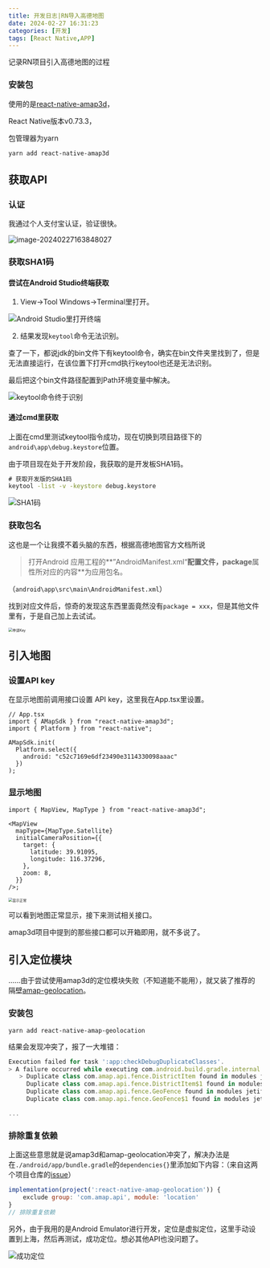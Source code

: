 ```yaml
---
title: 开发日志|RN导入高德地图
date: 2024-02-27 16:31:23
categories: [开发]
tags: [React Native,APP]
---
```






记录RN项目引入高德地图的过程

<!--more-->

### 安装包

使用的是[react-native-amap3d](https://github.com/qiuxiang/react-native-amap3d?tab=readme-ov-file#react-native-amap3d--)，

React Native版本v0.73.3，

包管理器为yarn

```
yarn add react-native-amap3d
```



## 获取API

### 认证

我通过个人支付宝认证，验证很快。

 ![image-20240227163848027](https://tazdingo-images.oss-cn-hongkong.aliyuncs.com/img/202402271638136.png)



### 获取SHA1码

#### 尝试在Android Studio终端获取

1. View->Tool Windows->Terminal里打开。

![Android Studio里打开终端](https://tazdingo-images.oss-cn-hongkong.aliyuncs.com/img/202402271659191.png)

2. 结果发现`keytool`命令无法识别。



查了一下，都说jdk的bin文件下有keytool命令，确实在bin文件夹里找到了，但是无法直接运行，在该位置下打开cmd执行keytool也还是无法识别。

最后把这个bin文件路径配置到Path环境变量中解决。

![keytool命令终于识别](https://tazdingo-images.oss-cn-hongkong.aliyuncs.com/img/202402271711444.png)



#### 通过cmd里获取

上面在cmd里测试keytool指令成功，现在切换到项目路径下的`android\app\debug.keystore`位置。

由于项目现在处于开发阶段，我获取的是开发板SHA1码。

```cmd
# 获取开发版的SHA1码
keytool -list -v -keystore debug.keystore
```

![SHA1码](https://tazdingo-images.oss-cn-hongkong.aliyuncs.com/img/202402271925293.png)



### 获取包名

这也是一个让我摸不着头脑的东西，根据高德地图官方文档所说

> 打开Android 应用工程的**”AndroidManifest.xml“**配置文件，package**属性所对应的内容**为应用包名。

（`android\app\src\main\AndroidManifest.xml`）

找到对应文件后，惊奇的发现这东西里面竟然没有`package = xxx`，但是其他文件里有，于是自己加上去试试。

 <img src="https://tazdingo-images.oss-cn-hongkong.aliyuncs.com/img/202402271931736.png" alt="申请Key" style="zoom: 50%;" />



## 引入地图

### 设置API key

在显示地图前调用接口设置 API key，这里我在App.tsx里设置。

```react
// App.tsx
import { AMapSdk } from "react-native-amap3d";
import { Platform } from "react-native";

AMapSdk.init(
  Platform.select({
    android: "c52c7169e6df23490e3114330098aaac"
  })
);
```



### 显示地图

```react
import { MapView, MapType } from "react-native-amap3d";

<MapView
  mapType={MapType.Satellite}
  initialCameraPosition={{
    target: {
      latitude: 39.91095,
      longitude: 116.37296,
    },
    zoom: 8,
  }}
/>;
```

 <img src="https://tazdingo-images.oss-cn-hongkong.aliyuncs.com/img/202402281431796.png" alt="显示正常" style="zoom:50%;" />

可以看到地图正常显示，接下来测试相关接口。

amap3d项目中提到的那些接口都可以开箱即用，就不多说了。



## 引入定位模块

......由于尝试使用amap3d的定位模块失败（不知道能不能用），就又装了推荐的隔壁[amap-geolocation](https://github.com/qiuxiang/react-native-amap-geolocation)。

### 安装包

```
yarn add react-native-amap-geolocation
```

结果会发现冲突了，报了一大堆错：

```javascript
Execution failed for task ':app:checkDebugDuplicateClasses'.
> A failure occurred while executing com.android.build.gradle.internal.tasks.CheckDuplicatesRunnable
   > Duplicate class com.amap.api.fence.DistrictItem found in modules jetified-3dmap-9.6.0 (com.amap.api:3dmap:9.6.0) and jetified-location-6.2.0 (com.amap.api:location:6.2.0)
     Duplicate class com.amap.api.fence.DistrictItem$1 found in modules jetified-3dmap-9.6.0 (com.amap.api:3dmap:9.6.0) and jetified-location-6.2.0 (com.amap.api:location:6.2.0)
     Duplicate class com.amap.api.fence.GeoFence found in modules jetified-3dmap-9.6.0 (com.amap.api:3dmap:9.6.0) and jetified-location-6.2.0 (com.amap.api:location:6.2.0)
     Duplicate class com.amap.api.fence.GeoFence$1 found in modules jetified-3dmap-9.6.0 (com.amap.api:3dmap:9.6.0) and jetified-location-6.2.0 (com.amap.api:location:6.2.0)

...
```

### 排除重复依赖

上面这些意思就是说amap3d和amap-geolocation冲突了，解决办法是在`./android/app/bundle.gradle`的`dependencies{}`里添加如下内容：（来自这两个项目仓库的[issue](https://github.com/qiuxiang/react-native-amap3d/issues/778#issuecomment-1427649507)）

```javascript
implementation(project(':react-native-amap-geolocation')) {
    exclude group: 'com.amap.api', module: 'location'
}
// 排除重复依赖
```



另外，由于我用的是Android Emulator进行开发，定位是虚拟定位，这里手动设置到上海，然后再测试，成功定位。想必其他API也没问题了。

![成功定位](https://tazdingo-images.oss-cn-hongkong.aliyuncs.com/img/202402290004107.png)
